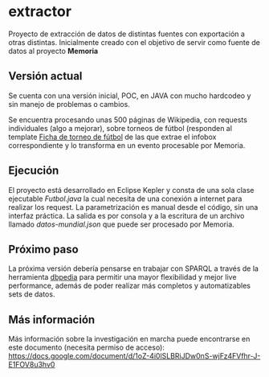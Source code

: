 extractor
=========

Proyecto de extracción de datos de distintas fuentes con exportación a otras distintas.
Inicialmente creado con el objetivo de servir como fuente de datos al proyecto __Memoria__


## Versión actual

Se cuenta con una versión inicial, POC, en JAVA con mucho hardcodeo y sin manejo de problemas o cambios.

Se encuentra procesando unas 500 páginas de Wikipedia, con requests individuales (algo a mejorar), sobre torneos de fútbol (responden al template  [Ficha de torneo de fútbol](http://es.wikipedia.org/wiki/Plantilla:Ficha_de_torneo_de_f%C3%BAtbol) de las que extrae el infobox correspondiente y lo transforma en un evento procesable por Memoria.

## Ejecución

El proyecto está desarrollado en Eclipse Kepler y consta de una sola clase ejecutable _Futbol.java_ la cual necesita de una conexión a internet para realizar los request.
La parametrización es manual desde el código, sin una interfaz práctica.
La salida es por consola y a la escritura de un archivo llamado _datos-mundial.json_ que puede ser procesado por Memoria.

## Próximo paso

La próxima versión debería pensarse en trabajar con SPARQL a través de la herramienta [dbpedia](http://dbpedia.org/About) para permitir una mayor flexibilidad y mejor live performance, además de poder realizar más completos y automatizables sets de datos.

## Más información

Más información sobre la investigación en marcha puede encontrarse en este documento (necesita permiso de acceso): https://docs.google.com/document/d/1oZ-4i0lSLBRiJDw0nS-wjFz4FVfhr-J-E1FOV8u3hv0
